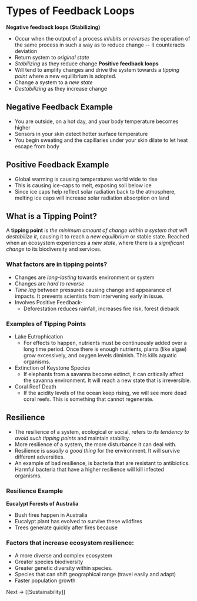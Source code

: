 # Types of Feedback Loops
**Negative feedback loops (Stabilizing)**
- Occur when the output of a process *inhibits or reverses* the operation of the same process in such a way as to reduce change -- it counteracts deviation
- Return system to *original state*
- *Stabilizing* as they reduce change
**Positive feedback loops**
- Will tend to amplify changes and drive the system towards a *tipping point* where a new equilibrium is adopted.
- Change a system to a *new state*
- *Destabilizing* as they increase change
## Negative Feedback Example
- You are outside, on a hot day, and your body temperature becomes higher
- Sensors in your skin detect hotter surface temperature
- You begin sweating and the capillaries under your skin dilate to let heat escape from body
## Positive Feedback Example
- Global warming is causing temperatures world wide to rise
- This is causing ice-caps to melt, exposing soil below ice
- Since ice caps help reflect solar radiation back to the atmosphere, melting ice caps will increase solar radiation absorption on land
## What is a Tipping Point?
A **tipping point** is *the minimum amount of change within a system that will destabilize it*, causing it to reach a *new equilibrium* or stable state.
Reached when an ecosystem experiences a *new state*, where there is a *significant change* to its biodiversity and services.
### What factors are in tipping points?
- Changes are *long-lasting* towards environment or system
- Changes are *hard to reverse*
- *Time lag* between pressures causing change and appearance of impacts. It prevents scientists from intervening early in issue.
- Involves Positive Feedback-
	- Deforestation reduces rainfall, increases fire risk, forest dieback
### Examples of Tipping Points
- Lake Eutrophication
	- For effects to happen, nutrients must be continuously added over a long time period. Once there is enough nutrients, plants (like algae) grow excessively, and oxygen levels diminish. This kills aquatic organisms.
- Extinction of Keystone Species
	- If elephants from a savanna become extinct, it can critically affect the savanna environment. It will reach a new state that is irreversible.
- Coral Reef Death
	- If the acidity levels of the ocean keep rising, we will see more dead coral reefs. This is something that cannot regenerate.
## Resilience
- The resilience of a system, ecological or social, refers to *its tendency to avoid such tipping points* and maintain stability.
- More resilience of a system, the more disturbance it can deal with.
- Resilience is *usually a good thing* for the environment. It will survive different adversities.
- An example of bad resilience, is bacteria that are resistant to antibiotics. Harmful bacteria that have a higher resilience will kill infected organisms.
### Resilience Example
**Eucalypt Forests of Australia**
- Bush fires happen in Australia
- Eucalypt plant has evolved to survive these wildfires
- Trees generate quickly after fires because 
### Factors that increase ecosystem resilience:
- A more diverse and complex ecosystem
- Greater species biodiversity
- Greater genetic diversity within species.
- Species that can shift geographical range (travel easily and adapt)
- Faster population growth

Next -> [[Sustainability]]